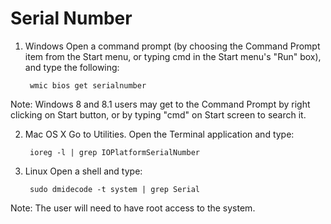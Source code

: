 Serial Number 
=============

1. Windows
Open a command prompt (by choosing the Command Prompt item from the Start menu, or typing cmd in the Start menu's "Run" box), and type the following:

        wmic bios get serialnumber

Note: Windows 8 and 8.1 users may get to the Command Prompt by right clicking on Start button, or by typing "cmd" on Start screen to search it.

2. Mac OS X
Go to Utilities. Open the Terminal application and type:

        ioreg -l | grep IOPlatformSerialNumber

3. Linux
Open a shell and type:

        sudo dmidecode -t system | grep Serial

Note: The user will need to have root access to the system.

